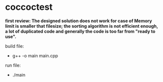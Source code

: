 # coccoctest
**first review: The designed solution does not work for case of Memory limit is smaller that filesize; the sorting algorithm is not efficient enough, a lot of duplicated code and generally the code is too far from "ready to use".**

build file:
- g++ -o main main.cpp

run file: 
- ./main

